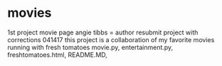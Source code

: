 # movies
1st project movie page
angie tibbs = author
resubmit project with corrections 041417
this project is a collaboration of my favorite movies running with fresh tomatoes
movie.py, entertainment.py, freshtomatoes.html, README.MD, 
